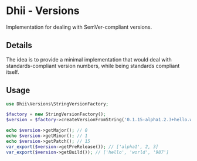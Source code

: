 # Dhii - Versions
Implementation for dealing with SemVer-compliant versions.

## Details
The idea is to provide a minimal implementation that would deal with standards-compliant version
numbers, while being standards compliant itself.

## Usage
```php
use Dhii\Versions\StringVersionFactory;

$factory = new StringVersionFactory();
$version = $factory->createVersionFromString('0.1.15-alpha1.2.3+hello.world.987');

echo $version->getMajor(); // 0
echo $version->getMinor(); // 1
echo $version->getPatch(); // 15
var_export($version->getPreRelease()); // ['alpha1', 2, 3]
var_export($version->getBuild()); // ['hello', 'world', '987']
```

